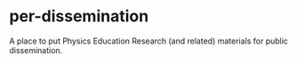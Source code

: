 # per-dissemination
A place to put Physics Education Research (and related) materials for public dissemination.
